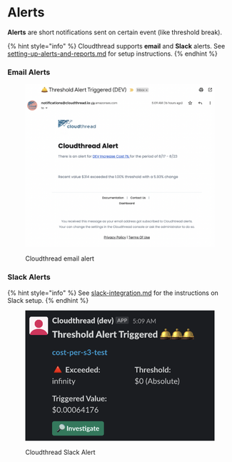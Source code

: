 # Alerts

**Alerts** are short notifications sent on certain event (like threshold break).

{% hint style="info" %}
Cloudthread supports **email** and **Slack** alerts. See [setting-up-alerts-and-reports.md](../../guides/setting-up-alerts-and-reports.md "mention") for setup instructions.
{% endhint %}

### Email Alerts

<figure><img src="../../.gitbook/assets/image (22).png" alt=""><figcaption><p>Cloudthread email alert</p></figcaption></figure>

### Slack Alerts

{% hint style="info" %}
See [slack-integration.md](slack-integration.md "mention") for the instructions on Slack setup.
{% endhint %}

<figure><img src="../../.gitbook/assets/image (7).png" alt=""><figcaption><p>Cloudthread Slack Alert</p></figcaption></figure>
